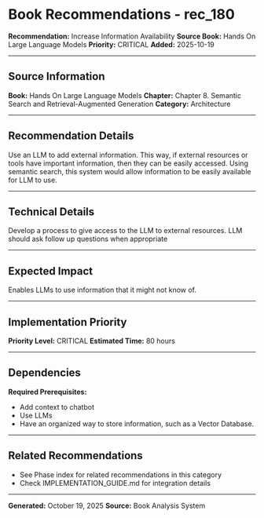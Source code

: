 # Book Recommendations - rec_180

**Recommendation:** Increase Information Availability
**Source Book:** Hands On Large Language Models
**Priority:** CRITICAL
**Added:** 2025-10-19

---

## Source Information

**Book:** Hands On Large Language Models
**Chapter:** Chapter 8. Semantic Search and Retrieval-Augmented Generation
**Category:** Architecture

---

## Recommendation Details

Use an LLM to add external information. This way, if external resources or tools have important information, then they can be easily accessed. Using semantic search, this system would allow information to be easily available for LLM to use.

---

## Technical Details

Develop a process to give access to the LLM to external resources. LLM should ask follow up questions when appropriate

---

## Expected Impact

Enables LLMs to use information that it might not know of.

---

## Implementation Priority

**Priority Level:** CRITICAL
**Estimated Time:** 80 hours

---

## Dependencies

**Required Prerequisites:**

- Add context to chatbot
- Use LLMs
- Have an organized way to store information, such as a Vector Database.


---

## Related Recommendations

- See Phase index for related recommendations in this category
- Check IMPLEMENTATION_GUIDE.md for integration details

---

**Generated:** October 19, 2025
**Source:** Book Analysis System
